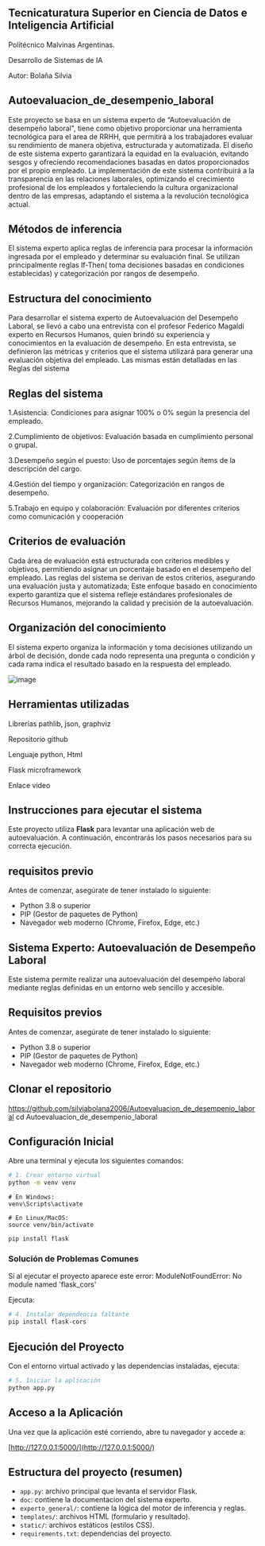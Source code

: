 ## Tecnicaturatura Superior en Ciencia de Datos e Inteligencia Artificial

Politécnico Malvinas Argentinas.

Desarrollo de Sistemas de IA

Autor: Bolaña Silvia

## Autoevaluacion_de_desempenio_laboral



Este proyecto se basa en un sistema experto de “Autoevaluación de desempeño laboral", tiene como objetivo proporcionar una herramienta tecnológica para el area de RRHH, que permitirá a los trabajadores evaluar su rendimiento de manera objetiva, estructurada y automatizada. El diseño de este sistema experto garantizará la equidad en la evaluación, evitando sesgos y ofreciendo recomendaciones basadas en datos proporcionados por el propio empleado. La implementación de este sistema contribuirá a la transparencia en las relaciones laborales, optimizando el crecimiento profesional de los empleados y fortaleciendo la cultura organizacional dentro de las empresas, adaptando el sistema a la revolución tecnológica actual.

## Métodos de inferencia

El sistema experto aplica reglas de inferencia para procesar la información ingresada por el empleado y determinar su evaluación final. Se utilizan principalmente reglas If-Then( toma decisiones basadas en condiciones establecidas) y categorización por rangos de desempeño.

## Estructura del conocimiento

Para desarrollar el sistema experto de Autoevaluación del Desempeño Laboral, se llevó a cabo una entrevista con el profesor Federico Magaldi experto en Recursos Humanos, quien brindó su experiencia y conocimientos en la evaluación de desempeño. En esta entrevista, se definieron las métricas y criterios que el sistema utilizará para generar una evaluación objetiva del empleado. Las mismas están detalladas en las Reglas del sistema 

## Reglas del sistema

   1.Asistencia: Condiciones para asignar 100% o 0% según la presencia del empleado.    

   2.Cumplimiento de objetivos: Evaluación basada en cumplimiento personal o grupal. 

   3.Desempeño según el puesto: Uso de porcentajes según ítems de la descripción del cargo.

   4.Gestión del tiempo y organización: Categorización en rangos de desempeño.

   5.Trabajo en equipo y colaboración: Evaluación por diferentes criterios como comunicación y cooperación

## Criterios de evaluación

Cada área de evaluación está estructurada con criterios medibles y objetivos, permitiendo asignar un porcentaje basado en el desempeño del empleado. Las reglas del sistema se derivan de estos criterios, asegurando una evaluación justa y automatizada; Este enfoque basado en conocimiento experto garantiza que el sistema refleje estándares profesionales de Recursos Humanos, mejorando la calidad y precisión de la autoevaluación.

## Organización del conocimiento

El sistema experto organiza la información y toma decisiones utilizando un árbol de decisión, donde cada nodo representa una pregunta o condición y cada rama indica el resultado basado en la respuesta del empleado.

![image](https://github.com/user-attachments/assets/91a86160-8d80-4a75-87dc-a925100abaf6)




## Herramientas utilizadas
Librerías pathlib, json, graphviz

Repositorio github

Lenguaje python, Html

Flask microframework

Enlace video

## Instrucciones para ejecutar el sistema


Este proyecto utiliza **Flask** para levantar una aplicación web de autoevaluación. A continuación, encontrarás los pasos necesarios para su correcta ejecución.


## requisitos previo

Antes de comenzar, asegúrate de tener instalado lo siguiente:

-  Python 3.8 o superior
-  PIP (Gestor de paquetes de Python)
-  Navegador web moderno (Chrome, Firefox, Edge, etc.)


## Sistema Experto: Autoevaluación de Desempeño Laboral

Este sistema permite realizar una autoevaluación del desempeño laboral mediante reglas definidas en un entorno web sencillo y accesible.

## Requisitos previos

Antes de comenzar, asegúrate de tener instalado lo siguiente:

- Python 3.8 o superior  
- PIP (Gestor de paquetes de Python)  
- Navegador web moderno (Chrome, Firefox, Edge, etc.)

## Clonar el repositorio

https://github.com/silviabolana2006/Autoevaluacion_de_desempenio_laboral
cd  Autoevaluacion_de_desempenio_laboral


##  Configuración Inicial

Abre una terminal y ejecuta los siguientes comandos:

```bash
# 1. Crear entorno virtual
python -m venv venv
```
```# 2. Activar entorno virtual
# En Windows:
venv\Scripts\activate

# En Linux/MacOS:
source venv/bin/activate
```
```# 3. Instalar Flask
pip install flask
```


###  Solución de Problemas Comunes

Si al ejecutar el proyecto aparece este error:
ModuleNotFoundError: No module named 'flask_cors'


Ejecuta:

```bash
# 4. Instalar dependencia faltante
pip install flask-cors
```



##  Ejecución del Proyecto

Con el entorno virtual activado y las dependencias instaladas, ejecuta:

```bash
# 5. Iniciar la aplicación
python app.py
```




##  Acceso a la Aplicación

Una vez que la aplicación esté corriendo, abre tu navegador y accede a:

[http://127.0.0.1:5000/](http://127.0.0.1:5000/)








## Estructura del proyecto (resumen)

- `app.py`: archivo principal que levanta el servidor Flask.
-  `doc`: contiene la documentacion del sistema experto.
- `experto_general/`: contiene la lógica del motor de inferencia y reglas.
- `templates/`: archivos HTML (formulario y resultado).
- `static/`: archivos estáticos (estilos CSS).
- `requirements.txt`: dependencias del proyecto.


